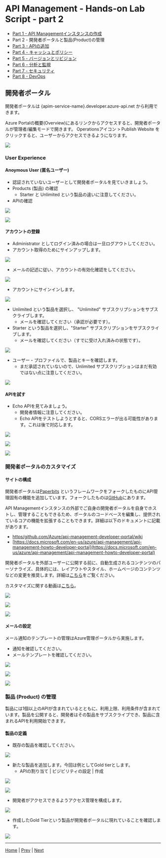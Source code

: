 # API Management - Hands-on Lab Script - part 2

- [Part 1 - API Managementインスタンスの作成](apimanagement-1.md)
- Part 2 - 開発者ポータルと製品(Product)の管理
- [Part 3 - APIの追加](apimanagement-3.md)
- [Part 4 - キャッシュとポリシー](apimanagement-4.md)
- [Part 5 - バージョンとリビジョン](apimanagement-5.md)
- [Part 6 - 分析と監視](apimanagement-6.md)
- [Part 7 - セキュリティ](apimanagement-7.md)
- [Part 8 - DevOps](apimanagement-8.md)

## 開発者ポータル

開発者ポータルは {apim-service-name}.developer.azure-api.net から利用できます。

Azure Portalの概要(Overview)にあるリンクからアクセスすると、開発者ポータルが管理者/編集モードで開きます。
Operationsアイコン > Publish Website をクリックすると、ユーザーからアクセスできるようになります。

![](Images/APIMDeveloperPortal.png)

### User Experience

#### Anoymous User (匿名ユーザー)

- 認証されていないユーザーとして開発者ポータルを見ていきましょう。
- Products (製品) の確認
  - Starter と Unlimited という製品の違いに注意してください。
- APIの確認

![](Images/APIMDevPortalProducts.png)

![](Images/APIMDevPortalAPIs.png)

#### アカウントの登録

- Administrator としてログイン済みの場合は一旦ログアウトしてください。
- アカウント取得のためにサインアップします。

![](Images/APIMDevSignup.png)

- メールの記述に従い、アカウントの有効化確認をしてください。

![](Images/APIMDevSignupEmail.png)

- アカウントにサインインします。

![](Images/APIMDevSignin.png)

- Unlimited という製品を選択し、 "Unlimited" サブスクリプションをサブスクライブします。
  - メールを確認してください（承認が必要です）。
- Starter という製品を選択し、"Starter" サブスクリプションをサブスクライブします。
  - メールを確認してください（すでに受け入れ済みの状態です）。

![](Images/APIMDevSubscribe.png)

- ユーザー・プロファイルで、製品とキーを確認します。
  - まだ承認されていないので、Unlimited サブスクリプションはまだ有効ではない点に注意してください。

![](Images/APIMDevSubscribe2.png)

#### APIを試す

- Echo APIを見てみましょう。
  - 開発者情報に注意してください。
  - Echo APIをテストしようとすると、CORSエラーが出る可能性があります。これは後で対応します。

![](Images/APIMDevTryAPI.png)

![](Images/APIMDevTryAPI2.png)

![](Images/APIMDevTryAPI3.png)

### 開発者ポータルのカスタマイズ

#### サイトの構成

開発者ポータルは[Paperbits](https://paperbits.io/) というフレームワークをフォークしたものにAPI管理固有の機能を追加しています。フォークしたものは[GitHub](https://github.com/Azure/api-management-developer-portal)にあります。

API Managementインスタンスの外部でご自身の開発者ポータルを自身でホストし、管理することもできるため、ポータルのコードベースを編集し、提供されているコアの機能を拡張することもできます。詳細は以下のドキュメントに記載があります。

- [https/github.com/Azure/api-management-developer-portal/wiki](https://github.com/Azure/api-management-developer-portal/wiki)
- [https://docs.microsoft.com/en-us/azure/api-management/api-management-howto-developer-portal](https://docs.microsoft.com/en-us/azure/api-management/api-management-howto-developer-portal)

開発者ポータルを外部ユーザーに公開する前に、自動生成されるコンテンツのパーソナライズ、具体的には、レイアウトやスタイル、ホームページのコンテンツなどの変更を推奨します。詳細は[こちら](https://docs.microsoft.com/en-us/azure/api-management/api-management-howto-developer-portal-customize)をご覧ください。 

カスタマイズに関する動画は[こちら](https://www.youtube.com/watch?v=5mMtUSmfUlw)。

![](Images/APIMDevConfig.png)

![](Images/APIDevConfig2.png)

![](Images/APIMDevStyles.png)

#### メールの設定

メール通知のテンプレートの管理はAzure管理ポータルから実施します。

- 通知を確認してください。
- メールテンプレートを確認してください。

![](Images/APIMNotifications.png)

![](Images/APIMNotificationTemplates.png)

![](Images/APIMNotificationEdit.png)


### 製品 (Product) の管理

製品には1個以上のAPIが含まれているとともに、利用上限、利用条件が含まれています。製品を公開すると、開発者はその製品をサブスクライブでき、製品に含まれるAPIを利用開始できます。

#### 製品の定義

- 既存の製品を確認してください。

![](Images/APIMProducts.png)

- 新たな製品を追加します。今回は例としてGold tierとします。
  - APIの割り当て | ビジビリティの設定 | 作成

![](Images/APIMAddProduct.png)

![](Images/APIMAddProduct2.png)

- 開発者がアクセスできるようアクセス管理を構成します。

![](Images/APIMAddProductsAccess.png)

- 作成したGold Tierという製品が開発者ポータルに現れていることを確認します。

![](Images/APIMAddProductsDevPortal.png)

---
[Home](README.md) | [Prev](apimanagement-1.md) | [Next](apimanagement-3.md)
